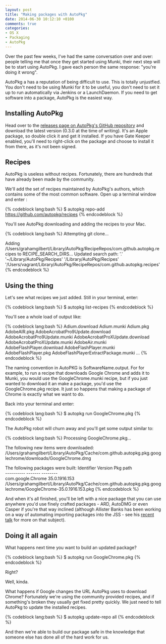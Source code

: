 ```yaml
---
layout: post
title: "Making packages with AutoPkg"
date: 2014-06-30 10:12:10 +0100
comments: true
categories: 
- OS X
- Packaging
- AutoPkg
---
```

Over the past few weeks, I've had the same conversation over and over:
people telling me that once they get started using Munki, their next
step will be to start using AutoPkg. I gave each person the same
response: "you're doing it wrong".

AutoPkg a has a reputation of being difficult to use. This is totally
unjustfied. You don't need to be using Munki for it to be useful, you
don't need to set it up to run automatically via Jenkins or a
LaunchDaemon. If you need to get software into a package,  AutoPkg is
the easiest way.

## Installing AutoPkg

Head over to the [releases page on AutoPkg's GitHub repository](https://github.com/autopkg/autopkg/releases/latest) and
download the latest version  (0.3.0 at the time of writing). It's an
Apple package, so double click it and get it installed. If you have Gate Keeper enabled, you'll need to right-click on the package and choose to install it from there, as it's not been signed.

## Recipes

AutoPkg is useless without recipes. Fortunately, there are hundreds
that have already been made by the community.

We'll add the set of recipes maintained by AutoPkg's authors, which
contains some of the most common software. Open up a terminal window
and enter :

{% codeblock lang:bash %}
$ autopkg repo-add https://github.com/autopkg/recipes
{% endcodeblock %}

You'll see AutoPkg downloading and adding the recipes to your Mac.

{% codeblock lang:bash %}
Attempting git clone...

Adding /Users/grahamgilbert/Library/AutoPkg/RecipeRepos/com.github.autopkg.recipes to RECIPE_SEARCH_DIRS...
Updated search path:
  '.'
  '~/Library/AutoPkg/Recipes'
  '/Library/AutoPkg/Recipes'
  '/Users/vagrant/Library/AutoPkg/RecipeRepos/com.github.autopkg.recipes'
{% endcodeblock %}


## Using the thing

Let's see what recipes we just added. Still in your terminal, enter:

{% codeblock lang:bash %}
$ autopkg list-recipes
{% endcodeblock %}

You'll see a whole load of output like:

{% codeblock lang:bash %}
Adium.download
Adium.munki
Adium.pkg
AdobeAIR.pkg
AdobeAcrobatPro9Update.download
AdobeAcrobatPro9Update.munki
AdobeAcrobatProXUpdate.download
AdobeAcrobatProXUpdate.munki
AdobeAir.munki
AdobeFlashPlayer.download
AdobeFlashPlayer.munki
AdobeFlashPlayer.pkg
AdobeFlashPlayerExtractPackage.munki
...
{% endcodeblock %}

The naming convention in AutoPKG is SoftwareName.output. For for
example, to run a recipe that downloads Google Chrome and adds it to
Munki, you would use the GoogleChrome.munki recipe, but if you just
wanted to download it an make a package, you'd use the GoogleChrome.pkg recipe. It just so happens that making a package of Chrome is exactly what we want to do.

Back into your terminal and enter:

{% codeblock lang:bash %}
$ autopkg run GoogleChrome.pkg
{% endcodeblock %}

The AutoPkg robot will churn away and you'll get some output similar to:

{% codeblock lang:bash %}
Processing GoogleChrome.pkg...

The following new items were downloaded:
    /Users/grahamgilbert/Library/AutoPkg/Cache/com.github.autopkg.pkg.googlechrome/downloads/GoogleChrome.dmg

The following packages were built:
    Identifier               Version          Pkg path                        
    ----------               -------          --------                        
    com.google.Chrome        35.0.1916.153    /Users/grahamgilbert/Library/AutoPkg/Cache/com.github.autopkg.pkg.googlechrome/GoogleChrome-35.0.1916.153.pkg
{% endcodeblock %}

And when it's all finished, you'll be left with a nice package that
you can use anywhere you'd use finely crafted packages - ARD, AutoDMG or even Casper if you're that way inclined (although Allister Banks has been
working on a way of automating importing packages into the JSS - see
his [recent talk](http://tmblr.co/ZHT_Wy1J-Hk5I) for more on that subject).

## Doing it all again

What happens next time you want to build an updated package?

{% codeblock lang:bash %}
$ autopkg run GoogleChrome.pkg
{% endcodeblock %}

Right?

Well, kinda.

What happens if Google changes the URL AutoPkg uses to download
Chrome? Fortunately we're using the community provided recipes, and if
something's broken they usually get fixed pretty quickly. We just need
to tell AutoPkg to update the installed recipes.

{% codeblock lang:bash %}
$ autopkg update-repo all
{% endcodeblock %}

And then we're able to build our package safe in the knowledge that
someone else has done all of the hard work for us.